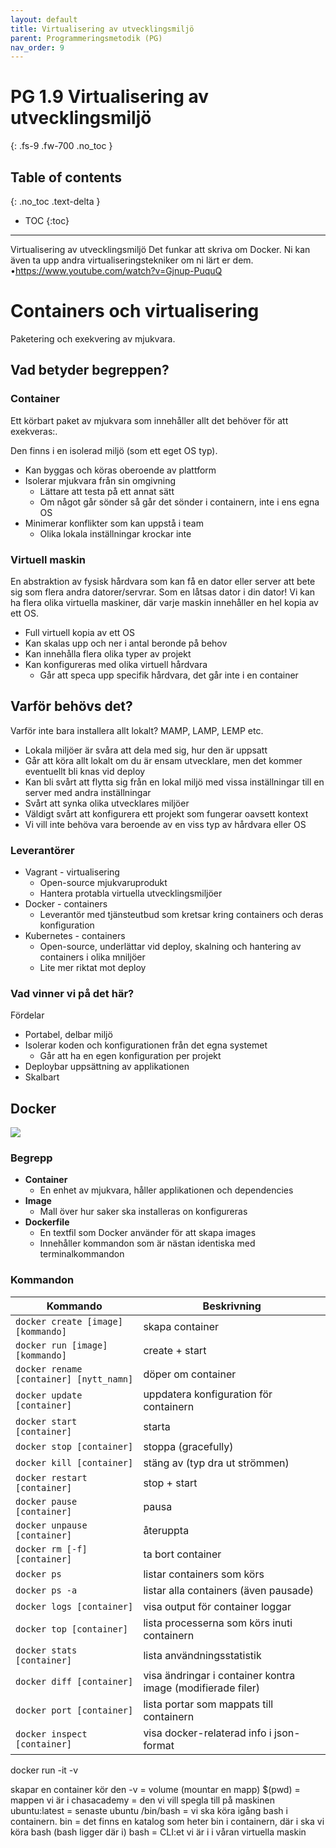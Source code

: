 ```yaml
---
layout: default
title: Virtualisering av utvecklingsmiljö
parent: Programmeringsmetodik (PG)
nav_order: 9
---
```


# PG 1.9 Virtualisering av utvecklingsmiljö
{: .fs-9 .fw-700 .no_toc }

## Table of contents
{: .no_toc .text-delta }

- TOC
{:toc}

---

Virtualisering av utvecklingsmiljö
Det funkar att skriva om Docker. Ni kan även ta upp andra virtualiseringstekniker om ni lärt er dem.
•https://www.youtube.com/watch?v=Gjnup-PuquQ

# Containers och virtualisering

Paketering och exekvering av mjukvara.

## Vad betyder begreppen?

### Container

Ett körbart paket av mjukvara som innehåller allt det behöver för att exekveras:. 

Den finns i en isolerad miljö (som ett eget OS typ).

- Kan byggas och köras oberoende av plattform
- Isolerar mjukvara från sin omgivning
	- Lättare att testa på ett annat sätt
	- Om något går sönder så går det sönder i containern, inte i ens egna OS
- Minimerar konflikter som kan uppstå i team
	- Olika lokala inställningar krockar inte

### Virtuell maskin

En abstraktion av fysisk hårdvara som kan få en dator eller server att bete sig som flera andra datorer/servrar. Som en låtsas dator i din dator! Vi kan ha flera olika virtuella maskiner, där varje maskin innehåller en hel kopia av ett OS.

- Full virtuell kopia av ett OS
- Kan skalas upp och ner i antal beronde på behov
- Kan innehålla flera olika typer av projekt
- Kan konfigureras med olika virtuell hårdvara
	- Går att speca upp specifik hårdvara, det går inte i en container

## Varför behövs det?

Varför inte bara installera allt lokalt? MAMP, LAMP, LEMP etc.

- Lokala miljöer är svåra att dela med sig, hur den är uppsatt
- Går att köra allt lokalt om du är ensam utvecklare, men det kommer eventuellt bli knas vid deploy
- Kan bli svårt att flytta sig från en lokal miljö med vissa inställningar till en server med andra inställningar
- Svårt att synka olika utvecklares miljöer
- Väldigt svårt att konfigurera ett projekt som fungerar oavsett kontext
- Vi vill inte behöva vara beroende av en viss typ av hårdvara eller OS

### Leverantörer

- Vagrant - virtualisering
	- Open-source mjukvaruprodukt
	- Hantera protabla virtuella utvecklingsmiljöer
- Docker - containers
	- Leverantör med tjänsteutbud som kretsar kring containers och deras konfiguration
- Kubernetes - containers
	- Open-source, underlättar vid deploy, skalning och hantering av containers i olika mniljöer
	- Lite mer riktat mot deploy

### Vad vinner vi på det här?

Fördelar
- Portabel, delbar miljö
- Isolerar koden och konfigurationen från det egna systemet
	- Går att ha en egen konfiguration per projekt
- Deploybar uppsättning av applikationen
- Skalbart

## Docker

![](screenshot-2021-04-19-at-10-37-48-knofl5u3.png)

### Begrepp

- **Container**
	- En enhet av mjukvara, håller applikationen och dependencies
- **Image**
	- Mall över hur saker ska installeras on konfigureras
- **Dockerfile**
	- En textfil som Docker använder för att skapa images
	- Innehåller kommandon som är nästan identiska med terminalkommandon

### Kommandon

|Kommando|Beskrivning|
|-|-|
|`docker create [image] [kommando]`|skapa container|
|`docker run [image] [kommando]`|create + start|
|`docker rename [container] [nytt_namn]`|döper om container|
|`docker update [container]`|uppdatera konfiguration för containern|
|`docker start [container]`|starta|
|`docker stop [container]`|stoppa (gracefully)|
|`docker kill [container]`|stäng av (typ dra ut strömmen)|
|`docker restart [container]`|stop + start|
|`docker pause [container]`|pausa|
|`docker unpause [container]`|återuppta|
|`docker rm [-f] [container]`|ta bort container|
|`docker ps`|listar containers som körs|
|`docker ps -a`|listar alla containers (även pausade)|
|`docker logs [container]`|visa output för container loggar|
|`docker top [container]`|lista processerna som körs inuti containern|
|`docker stats [container]`|lista användningsstatistik|
|`docker diff [container]`|visa ändringar i container kontra image (modifierade filer)|
|`docker port [container]`|lista portar som mappats till containern|
|`docker inspect [container]`|visa docker-relaterad info i json-format|


docker run -it -v

skapar en container
kör den
-v = volume (mountar en mapp)
$(pwd) = mappen vi är i
chasacademy = den vi vill spegla till på maskinen
ubuntu:latest = senaste ubuntu
/bin/bash = vi ska köra igång bash i containern. 
bin = det finns en katalog som heter bin i containern, där i ska vi köra bash (bash ligger där i)
bash = CLI:et vi är i i våran virtuella maskin
